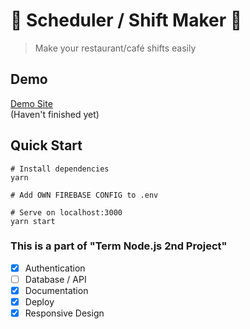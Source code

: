 # 📅 Scheduler / Shift Maker 📅
  
> Make your restaurant/café shifts easily  
  
## Demo
[Demo Site](https://react-scheduler-yoni.firebaseapp.com/)  
 (Haven't finished yet)
  
## Quick Start
  
```
# Install dependencies
yarn
  
# Add OWN FIREBASE CONFIG to .env  
    
# Serve on localhost:3000
yarn start  
```
  
### This is a part of "Term Node.js 2nd Project"
  
- [x] Authentication
- [ ] Database / API
- [x] Documentation
- [x] Deploy
- [x] Responsive Design
